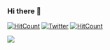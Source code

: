 ### Hi there 👋

[![HitCount](http://hits.dwyl.com/jithinsethu/jithinsethu.svg)]() 
[![Twitter](https://img.shields.io/twitter/url?label=jithinsethu&style=social&url=https%3A%2F%2Ftwitter.com%2Fjithin_sethu)](https://twitter.com/jithin_sethu) 
[![HitCount](https://img.shields.io/twitter/url?label=jithinsethu&logo=medium&style=social&url=https%3A%2F%2Fmedium.com%2F%40jithinsethu)](https://medium.com/@jithinsethu)

![](https://github-readme-stats.vercel.app/api?username=jithinsethu&count_private=true&theme=tokyonight&show_icons=true)


